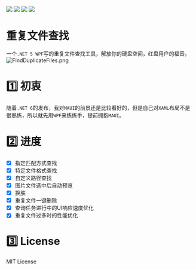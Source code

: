 ![](https://img.shields.io/badge/build-passing-brightgreen)
![](https://img.shields.io/badge/license-MIT-green)
![](https://img.shields.io/badge/version-1.4.0.0-blue)
[![](https://img.shields.io/badge/download-releases-blue)](https://github.com/JiuLing-zhang/FindDuplicateFiles/releases)  

# 重复文件查找
一个`.NET 5 WPF`写的重复文件查找工具，解放你的硬盘空间，红盘用户的福音。  
![FindDuplicateFiles.png](https://i.loli.net/2021/07/24/7veXguRcUfDzZt1.png)  

# :one: 初衷
随着`.NET 6`的发布，我对`MAUI`的前景还是比较看好的，但是自己对`XAML`布局不是很熟练，所以就先用`WPF`来练练手，提前拥抱`MAUI`。  

# :two: 进度
- [x] 指定匹配方式查找
- [x] 特定文件格式查找
- [x] 自定义路径查找
- [x] 图片文件选中后自动预览
- [x] 换肤
- [x] 重复文件一键删除
- [x] 查询任务进行中的UI响应速度优化
- [x] 重复文件过多时的性能优化

# :three: License
MIT License